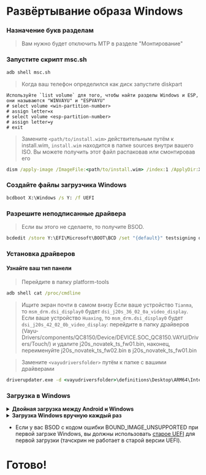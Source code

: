 # Развёртывание образа Windows
### Назначение букв разделам

> Вам нужно будет отключить MTP в разделе "Монтирование"
### Запустите скрипт msc.sh
```cmd
adb shell msc.sh
```

> Когда ваш телефон определился как диск запустите diskpart
```diskpart
Используйте `list volume` для того, чтобы найти разделы Windows и ESP, они называются "WINVAYU" и "ESPVAYU"
# select volume <win-partition-number>
# assign letter=x
# select volume <esp-partition-number>
# assign letter=y
# exit
```

> Замените `<path/to/install.wim>` действительным путём к install.wim, `install.wim` находится в папке sources внутри вашего ISO. Вы можете получить этот файл распаковав или смонтировав его
```cmd
dism /apply-image /ImageFile:<path/to/install.wim> /index:1 /ApplyDir:X:\
```

### Создайте файлы загрузчика Windows
```cmd
bcdboot X:\Windows /s Y: /f UEFI
```

### Разрешите неподписанные драйвера
> Если вы этого не сделаете, то получите BSOD.
```cmd
bcdedit /store Y:\EFI\Microsoft\BOOT\BCD /set "{default}" testsigning on
```
### Установка драйверов
#### Узнайте ваш тип панели
> Перейдите в папку platform-tools
```cmd
adb shell cat /proc/cmdline
```
> Ищите экран почти в самом внизу
> Если ваше устройство `Tianma`, то `msm_drm.dsi_display0` будет `dsi_j20s_36_02_0a_video_display`.
> Если ваше устройство `Huaxing`, то `msm_drm.dsi_display0` будет `dsi_j20s_42_02_0b_video_display`: перейдите в папку драйверов (Vayu-Drivers/components/QC8150/Device/DEVICE.SOC_QC8150.VAYU/Drivers/Touch/) и удалите j20s_novatek_ts_fw01.bin, наконец, переименуйте j20s_novatek_ts_fw02.bin в j20s_novatek_ts_fw01.bin

> Замените `<vayudriversfolder>` путём к папке с вашими драйверами
```cmd
driverupdater.exe -d <vayudriversfolder>\definitions\Desktop\ARM64\Internal\vayu.txt -r <vayudriversfolder> -p X:
```

### Загрузка в Windows

<details>
<summary><strong>Двойная загрузка между Android и Windows</strong></summary>

- [Вы должны следовать этой инструкции](dualboot-ru.md)
</details>

<details>
<summary><strong>Загрузка Windows вручную каждый раз</strong></summary>

Перезагрузите телефон в fastboot и загрузитесь с UEFI:
```fastboot
fastboot boot <uefi.img>
```

Android загрузится при следующей перезагрузке, для загрузки Windows вы должны вновь загрузится с UEFI.
</details>

- Если у вас BSOD с кодом ошибки BOUND_IMAGE_UNSUPPORTED при первой загрзке Windows, вы должны использовать [старое UEFI](https://github.com/Icesito68/Port-Windows-11-Poco-X3-pro/releases) для первой загрузки (тачскрин не работает в старой версии UEFI).

# Готово!
